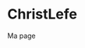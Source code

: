 # ChristLefe
Ma page
<!DOCTYPE html>
<html lang="en">
<head>
    <meta charset="UTF-8">
    <meta name="viewport" content="width=device-width, initial-scale=1.0">
    <meta http-equiv="X-UA-Compatible" content="ie=edge">
    <title>Christ Lefe</title>

    
</head>
<body>


    

</body>
</html>